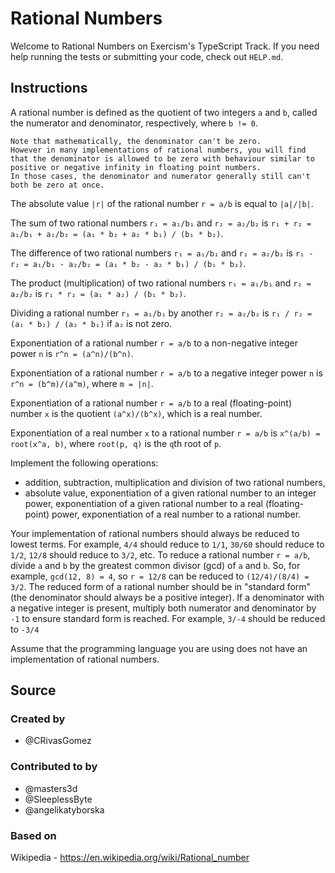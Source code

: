 # Rational Numbers

Welcome to Rational Numbers on Exercism's TypeScript Track.
If you need help running the tests or submitting your code, check out `HELP.md`.

## Instructions

A rational number is defined as the quotient of two integers `a` and `b`, called the numerator and denominator, respectively, where `b != 0`.

```exercism/note
Note that mathematically, the denominator can't be zero.
However in many implementations of rational numbers, you will find that the denominator is allowed to be zero with behaviour similar to positive or negative infinity in floating point numbers.
In those cases, the denominator and numerator generally still can't both be zero at once.
```

The absolute value `|r|` of the rational number `r = a/b` is equal to `|a|/|b|`.

The sum of two rational numbers `r₁ = a₁/b₁` and `r₂ = a₂/b₂` is `r₁ + r₂ = a₁/b₁ + a₂/b₂ = (a₁ * b₂ + a₂ * b₁) / (b₁ * b₂)`.

The difference of two rational numbers `r₁ = a₁/b₁` and `r₂ = a₂/b₂` is `r₁ - r₂ = a₁/b₁ - a₂/b₂ = (a₁ * b₂ - a₂ * b₁) / (b₁ * b₂)`.

The product (multiplication) of two rational numbers `r₁ = a₁/b₁` and `r₂ = a₂/b₂` is `r₁ * r₂ = (a₁ * a₂) / (b₁ * b₂)`.

Dividing a rational number `r₁ = a₁/b₁` by another `r₂ = a₂/b₂` is `r₁ / r₂ = (a₁ * b₂) / (a₂ * b₁)` if `a₂` is not zero.

Exponentiation of a rational number `r = a/b` to a non-negative integer power `n` is `r^n = (a^n)/(b^n)`.

Exponentiation of a rational number `r = a/b` to a negative integer power `n` is `r^n = (b^m)/(a^m)`, where `m = |n|`.

Exponentiation of a rational number `r = a/b` to a real (floating-point) number `x` is the quotient `(a^x)/(b^x)`, which is a real number.

Exponentiation of a real number `x` to a rational number `r = a/b` is `x^(a/b) = root(x^a, b)`, where `root(p, q)` is the `q`th root of `p`.

Implement the following operations:

- addition, subtraction, multiplication and division of two rational numbers,
- absolute value, exponentiation of a given rational number to an integer power, exponentiation of a given rational number to a real (floating-point) power, exponentiation of a real number to a rational number.

Your implementation of rational numbers should always be reduced to lowest terms.
For example, `4/4` should reduce to `1/1`, `30/60` should reduce to `1/2`, `12/8` should reduce to `3/2`, etc.
To reduce a rational number `r = a/b`, divide `a` and `b` by the greatest common divisor (gcd) of `a` and `b`.
So, for example, `gcd(12, 8) = 4`, so `r = 12/8` can be reduced to `(12/4)/(8/4) = 3/2`.
The reduced form of a rational number should be in "standard form" (the denominator should always be a positive integer).
If a denominator with a negative integer is present, multiply both numerator and denominator by `-1` to ensure standard form is reached.
For example, `3/-4` should be reduced to `-3/4`

Assume that the programming language you are using does not have an implementation of rational numbers.

## Source

### Created by

- @CRivasGomez

### Contributed to by

- @masters3d
- @SleeplessByte
- @angelikatyborska

### Based on

Wikipedia - https://en.wikipedia.org/wiki/Rational_number
